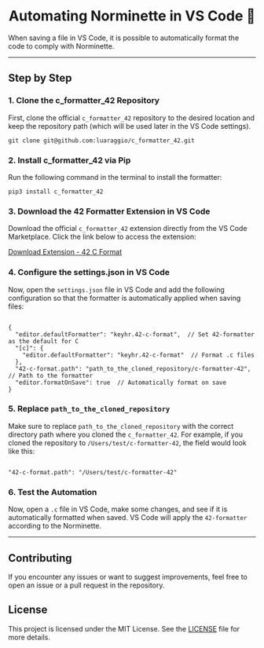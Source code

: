 <h1 align="center">Automating Norminette in VS Code 👾</h1>

<p align="">
  When saving a file in VS Code, it is possible to automatically format the code to comply with Norminette.
</p>

<hr>

<h2>Step by Step</h2>

<h3>1. Clone the c_formatter_42 Repository</h3>
<p>First, clone the official <code>c_formatter_42</code> repository to the desired location and keep the repository path (which will be used later in the VS Code settings).</p>

<pre><code>git clone git@github.com:luaraggio/c_formatter_42.git</code></pre>

<h3>2. Install c_formatter_42 via Pip</h3>
<p>Run the following command in the terminal to install the formatter:</p>

<pre><code>pip3 install c_formatter_42</code></pre>

<h3>3. Download the 42 Formatter Extension in VS Code</h3>
<p>Download the official <code>c_formatter_42</code> extension directly from the VS Code Marketplace. Click the link below to access the extension:</p>

<a href="https://marketplace.visualstudio.com/items?itemName=keyhr.42-c-format">Download Extension - 42 C Format</a>

<h3>4. Configure the settings.json in VS Code</h3>
<p>Now, open the <code>settings.json</code> file in VS Code and add the following configuration so that the formatter is automatically applied when saving files:</p>

<pre><code>
{
  "editor.defaultFormatter": "keyhr.42-c-format",  // Set 42-formatter as the default for C
  "[c]": {
    "editor.defaultFormatter": "keyhr.42-c-format"  // Format .c files
  },
  "42-c-format.path": "path_to_the_cloned_repository/c-formatter-42",  // Path to the formatter
  "editor.formatOnSave": true  // Automatically format on save
}
</code></pre>

<h3>5. Replace <code>path_to_the_cloned_repository</code></h3>
<p>Make sure to replace <code>path_to_the_cloned_repository</code> with the correct directory path where you cloned the <code>c_formatter_42</code>. For example, if you cloned the repository to <code>/Users/test/c-formatter-42</code>, the field would look like this:</p>

<pre><code>
"42-c-format.path": "/Users/test/c-formatter-42"
</code></pre>

<h3>6. Test the Automation</h3>
<p>Now, open a <code>.c</code> file in VS Code, make some changes, and see if it is automatically formatted when saved. VS Code will apply the <code>42-formatter</code> according to the Norminette.</p>

<hr>

<h2>Contributing</h2>
<p>If you encounter any issues or want to suggest improvements, feel free to open an issue or a pull request in the repository.</p>

<h2>License</h2>
<p>This project is licensed under the MIT License. See the <a href="https://github.com/your-username/c-formatter-42/blob/main/LICENSE">LICENSE</a> file for more details.</p>

